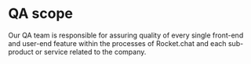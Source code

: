 # QA scope

Our QA team is responsible for assuring quality of every single front-end and user-end feature within the processes of Rocket.chat and each sub-product or service related to the company.
